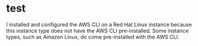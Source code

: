 # test
I installed and configured the AWS CLI on a Red Hat Linux instance because this instance type does not have the AWS CLI pre-installed. Some instance types, such as Amazon Linux, do come pre-installed with the AWS CLI. 
